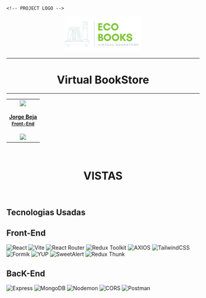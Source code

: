     <!-- PROJECT LOGO -->
  <div align='center'><a href="https://www.nocountry.tech/" target="_blank">
      <img style='background-color:black' src="./Client/src/assets/LogoEcobooks.png" width="200">
    </a>
  </div>
  <hr>
  <h1 align='center'>Virtual BookStore</h1>
<hr>
<table align='center'>
    <td align='center'>
      <div>
        <a href="https://github.com/JornabeDV" target="_blank" rel="author">
          <img width="110" src="https://avatars.githubusercontent.com/u/103864663?s=400&u=c15958417e895daefc6bdc014da615b1ff78ea3a&v=4"/>
        </a>
        <a href="https://github.com/JornabeDV" target="_blank" rel="author">
          <h4 style="margin-top: 1rem;">Jorge Beja</br><small>Front-End</small></h4>
        </a>
        <div style='display: flex; flex-direction: column'>
          <a href="https://github.com/JornabeDV" target="_blank">
            <img style='width:8rem' src="https://img.shields.io/static/v1?style=for-the-badge&message=GitHub&color=172B4D&logo=GitHub&logoColor=FFFFFF&label="/>
          </a>
        </div>
      </div>
    </td>
</table>

<br>

<h1 align='center'> VISTAS  </h1>

<br>

<section id='tech-stack'>
  <h1> Tecnologias Usadas </h1>
  <h2>Front-End</h2>

![React](https://img.shields.io/static/v1?style=for-the-badge&message=React&color=222222&logo=React&logoColor=61DAFB&label=)
![Vite](https://img.shields.io/badge/vite-%23646CFF.svg?style=for-the-badge&logo=vite&logoColor=white)
![React Router](https://img.shields.io/badge/React_Router-CA4245?style=for-the-badge&logo=react-router&logoColor=white)
![Redux Toolkit](https://img.shields.io/badge/Redux_Toolkit-764ABC?style=for-the-badge&logo=redux&logoColor=white)
![AXIOS](https://img.shields.io/badge/AXIOS-%235A29E4?style=for-the-badge&logo=axios)
![TailwindCSS](https://img.shields.io/badge/tailwindcss-%2338B2AC.svg?style=for-the-badge&logo=tailwind-css&logoColor=white)
![Formik](https://img.shields.io/badge/FORMIK-172B4D?style=for-the-badge)
![YUP](https://img.shields.io/badge/YUP-000?style=for-the-badge)
![SweetAlert](https://img.shields.io/badge/SweetAlert-3085d6?style=for-the-badge&logo=sweetalert&logoColor=white)
![Redux Thunk](https://img.shields.io/badge/Redux_Thunk-764ABC?style=for-the-badge&logo=redux&logoColor=white)

  <h2>BacK-End</h2>

![Express](https://img.shields.io/badge/express-%23404d59.svg?style=for-the-badge&logo=express&logoColor=%2361DAFB)
![MongoDB](https://img.shields.io/badge/mongodb-%23316192.svg?style=for-the-badge&logo=mongodb&logoColor=white) 
![Nodemon](https://img.shields.io/badge/Nodemon-76D04B?style=for-the-badge&logo=nodemon&logoColor=white)
![CORS](https://img.shields.io/badge/CORS-%23FF6F61.svg?style=for-the-badge&logo=CORS&logoColor=white)
![Postman](https://img.shields.io/badge/Postman-FF6C37?style=for-the-badge&logo=postman&logoColor=white)